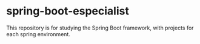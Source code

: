 # spring-boot-especialist
This repository is for studying the Spring Boot framework, with projects for each spring environment.
